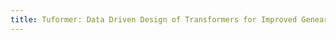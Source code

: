 ```yaml
---
title: Tuformer: Data Driven Design of Transformers for Improved Genearlization or Efficiency
---
```


